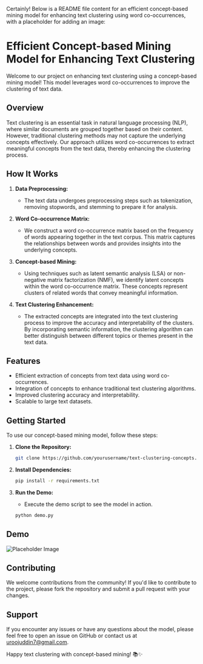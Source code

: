 Certainly! Below is a README file content for an efficient concept-based mining model for enhancing text clustering using word co-occurrences, with a placeholder for adding an image:

# Efficient Concept-based Mining Model for Enhancing Text Clustering

Welcome to our project on enhancing text clustering using a concept-based mining model! This model leverages word co-occurrences to improve the clustering of text data.

## Overview

Text clustering is an essential task in natural language processing (NLP), where similar documents are grouped together based on their content. However, traditional clustering methods may not capture the underlying concepts effectively. Our approach utilizes word co-occurrences to extract meaningful concepts from the text data, thereby enhancing the clustering process.

## How It Works

1. **Data Preprocessing:**
   - The text data undergoes preprocessing steps such as tokenization, removing stopwords, and stemming to prepare it for analysis.

2. **Word Co-occurrence Matrix:**
   - We construct a word co-occurrence matrix based on the frequency of words appearing together in the text corpus. This matrix captures the relationships between words and provides insights into the underlying concepts.

3. **Concept-based Mining:**
   - Using techniques such as latent semantic analysis (LSA) or non-negative matrix factorization (NMF), we identify latent concepts within the word co-occurrence matrix. These concepts represent clusters of related words that convey meaningful information.

4. **Text Clustering Enhancement:**
   - The extracted concepts are integrated into the text clustering process to improve the accuracy and interpretability of the clusters. By incorporating semantic information, the clustering algorithm can better distinguish between different topics or themes present in the text data.

## Features

- Efficient extraction of concepts from text data using word co-occurrences.
- Integration of concepts to enhance traditional text clustering algorithms.
- Improved clustering accuracy and interpretability.
- Scalable to large text datasets.

## Getting Started

To use our concept-based mining model, follow these steps:

1. **Clone the Repository:**
   ```bash
   git clone https://github.com/yourusername/text-clustering-concepts.git
   ```

2. **Install Dependencies:**
   ```bash
   pip install -r requirements.txt
   ```

3. **Run the Demo:**
   - Execute the demo script to see the model in action.
   ```bash
   python demo.py
   ```

## Demo

![Placeholder Image](placeholder_image.png)



## Contributing

We welcome contributions from the community! If you'd like to contribute to the project, please fork the repository and submit a pull request with your changes.

## Support

If you encounter any issues or have any questions about the model, please feel free to open an issue on GitHub or contact us at [uroojuddin7@gmail.com](mailto:uroojuddin7@gmail.com).

Happy text clustering with concept-based mining! 📚✨
